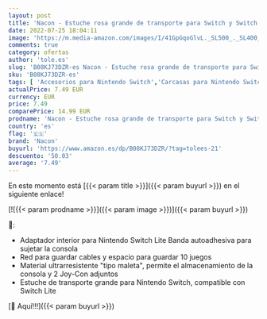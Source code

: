 ```yaml
---
layout: post
title: 'Nacon - Estuche rosa grande de transporte para Switch y Switch Lite  Nintendo Switch '
date: 2022-07-25 18:04:11
image: 'https://m.media-amazon.com/images/I/41GpGqoGlvL._SL500_._SL400_.jpg'
comments: true
category: ofertas
author: 'tole.es'
slug: 'B08KJ73DZR-es Nacon - Estuche rosa grande de transporte para Switch y...'
sku: 'B08KJ73DZR-es'
tags: [ 'Accesorios para Nintendo Switch','Carcasas para Nintendo Switch','Carcasas, protectores y pegatinas para Nintendo Switch','Electrónica','Hardware y juegos para Nintendo Switch','Videojuegos','nacon','nintendo','🇪🇸', ]
actualPrice: 7.49 EUR
currency: EUR
price: 7.49
comparePrice: 14.99 EUR
prodname: 'Nacon - Estuche rosa grande de transporte para Switch y Switch Lite  Nintendo Switch '
country: 'es'
flag: '🇪🇸'
brand: 'Nacon'
buyurl: 'https://www.amazon.es/dp/B08KJ73DZR/?tag=tolees-21'
descuento: '50.03'
average: '7.49'
---
```


En este momento está [{{< param title >}}]({{< param buyurl >}}) en el siguiente enlace!

[![{{< param prodname >}}]({{< param image >}})]({{< param buyurl >}})

🔎:

- Adaptador interior para Nintendo Switch Lite Banda autoadhesiva para sujetar la consola
- Red para guardar cables y espacio para guardar 10 juegos
- Material ultrarresistente "tipo maleta", permite el almacenamiento de la consola y 2 Joy-Con adjuntos
- Estuche de transporte grande para Nintendo Switch, compatible con Switch Lite

[🛒 Aquí!!!]({{< param buyurl >}})
